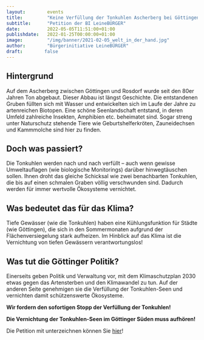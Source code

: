 ```yaml
---
layout:        events
title:         "Keine Verfüllung der Tonkuhlen Ascherberg bei Göttingen"
subtitle:      "Petition der BI LeineBÜRGER"
date:          2022-05-05T11:51:00+01:00
publishdate:   2022-01-25T00:00:00+01:00
image:         "/img/banner/2021-02-05_welt_in_der_hand.jpg"
author:        "Bürgerinitiative LeineBÜRGER"
draft:        false
---
```


Hintergrund
--------

Auf dem Ascherberg zwischen Göttingen und Rosdorf wurde seit den 80er Jahren Ton abgebaut. Dieser Abbau ist längst Geschichte. Die entstandenen Gruben füllten sich mit Wasser und entwickelten sich im Laufe der Jahre zu artenreichen Biotopen. Eine schöne Seenlandschaft entstand, in deren Umfeld zahlreiche Insekten, Amphibien etc. beheimatet sind. Sogar streng unter Naturschutz stehende Tiere wie Geburtshelferkröten, Zauneidechsen und Kammmolche sind hier zu finden.

Doch was passiert?
--------

Die Tonkuhlen werden nach und nach verfüllt – auch wenn gewisse Umweltauflagen (wie biologische Monitorings) darüber hinwegtäuschen sollen. Ihnen droht das gleiche Schicksal wie zwei benachbarten Tonkuhlen, die bis auf einen schmalen Graben völlig verschwunden sind. Dadurch werden für immer wertvolle Ökosysteme vernichtet.

Was bedeutet das für das Klima?
--------

Tiefe Gewässer (wie die Tonkuhlen) haben eine Kühlungsfunktion für Städte (wie Göttingen), die sich in den Sommermonaten aufgrund der Flächenversiegelung stark aufheizen. Im Hinblick auf das Klima ist die Vernichtung von tiefen Gewässern verantwortungslos!

Was tut die Göttinger Politik?
--------

Einerseits geben Politik und Verwaltung vor, mit dem Klimaschutzplan 2030 etwas gegen das Artensterben und den Klimawandel zu tun. Auf der anderen Seite genehmigen sie die Verfüllung der Tonkuhlen-Seen und vernichten damit schützenswerte Ökosysteme.

**Wir fordern den sofortigen Stopp der Verfüllung der Tonkuhlen!**

**Die Vernichtung der Tonkuhlen-Seen im Göttinger Süden muss aufhören!**

Die Petition mit unterzeichnen können Sie
[hier](https://www.change.org/tonkuhlen-ascherberg-retten)!
